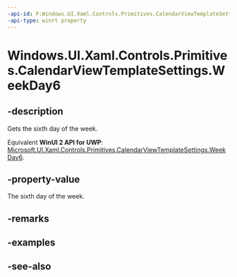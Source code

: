 ```yaml
---
-api-id: P:Windows.UI.Xaml.Controls.Primitives.CalendarViewTemplateSettings.WeekDay6
-api-type: winrt property
---
```


<!-- Property syntax
public string WeekDay6 { get; }
-->

# Windows.UI.Xaml.Controls.Primitives.CalendarViewTemplateSettings.WeekDay6

## -description
Gets the sixth day of the week.

Equivalent **WinUI 2 API for UWP**: [Microsoft.UI.Xaml.Controls.Primitives.CalendarViewTemplateSettings.WeekDay6](/windows/winui/api/microsoft.ui.xaml.controls.primitives.calendarviewtemplatesettings.weekday6).

## -property-value
The sixth day of the week.

## -remarks

## -examples

## -see-also
